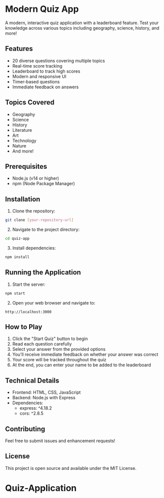 # Modern Quiz App

A modern, interactive quiz application with a leaderboard feature. Test your knowledge across various topics including geography, science, history, and more!

## Features

- 20 diverse questions covering multiple topics
- Real-time score tracking
- Leaderboard to track high scores
- Modern and responsive UI
- Timer-based questions
- Immediate feedback on answers

## Topics Covered

- Geography
- Science
- History
- Literature
- Art
- Technology
- Nature
- And more!

## Prerequisites

- Node.js (v14 or higher)
- npm (Node Package Manager)

## Installation

1. Clone the repository:
```bash
git clone [your-repository-url]
```

2. Navigate to the project directory:
```bash
cd quiz-app
```

3. Install dependencies:
```bash
npm install
```

## Running the Application

1. Start the server:
```bash
npm start
```

2. Open your web browser and navigate to:
```
http://localhost:3000
```

## How to Play

1. Click the "Start Quiz" button to begin
2. Read each question carefully
3. Select your answer from the provided options
4. You'll receive immediate feedback on whether your answer was correct
5. Your score will be tracked throughout the quiz
6. At the end, you can enter your name to be added to the leaderboard

## Technical Details

- Frontend: HTML, CSS, JavaScript
- Backend: Node.js with Express
- Dependencies:
  - express: ^4.18.2
  - cors: ^2.8.5

## Contributing

Feel free to submit issues and enhancement requests!

## License

This project is open source and available under the MIT License.
# Quiz-Application
